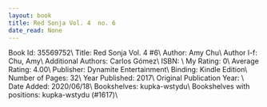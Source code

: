 ```yaml
---
layout: book
title: Red Sonja Vol. 4  no. 6
date_read: None
---
```


Book Id: 35569752\ 
Title: Red Sonja Vol. 4 #6\ 
Author: Amy Chu\ 
Author l-f: Chu, Amy\ 
Additional Authors: Carlos Gómez\ 
ISBN: \ 
My Rating: 0\ 
Average Rating: 4.00\ 
Publisher: Dynamite Entertainment\ 
Binding: Kindle Edition\ 
Number of Pages: 32\ 
Year Published: 2017\ 
Original Publication Year: \ 
Date Added: 2020/06/18\ 
Bookshelves: kupka-wstydu\ 
Bookshelves with positions: kupka-wstydu (#1617)\ 

